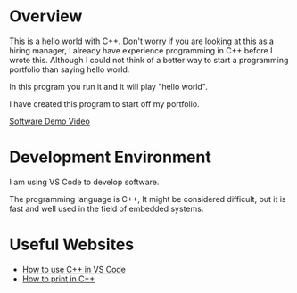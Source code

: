 # Overview

This is a hello world with C++. Don't worry if you are looking at this as a hiring manager, I already have experience programming in C++ before I wrote this. Although I could not think of a better way to start a programming portfolio than saying hello world.

In this program you run it and it will play "hello world".

I have created this program to start off my portfolio.

[Software Demo Video](https://youtu.be/1UxK57JkX8Y)

# Development Environment

I am using VS Code to develop software.

The programming language is C++, It might be considered difficult, but it is fast and well used in the field of embedded systems.

# Useful Websites

* [How to use C++ in VS Code](https://code.visualstudio.com/docs/cpp/config-msvc)
* [How to print in C++](https://www.udacity.com/blog/2021/05/how-to-print-in-cpp.html)
